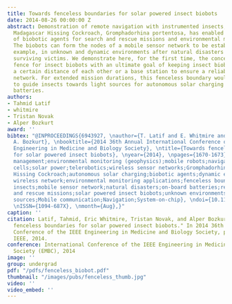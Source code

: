 ```yaml
---
title: Towards fenceless boundaries for solar powered insect biobots
date: 2014-08-26 00:00:00 Z
abstract: Demonstration of remote navigation with instrumented insects, such as the
  Madagascar Hissing Cockroach, Gromphadorhina portentosa, has enabled the concept
  of biobotic agents for search and rescue missions and environmental monitoring applications.
  The biobots can form the nodes of a mobile sensor network to be established, for
  example, in unknown and dynamic environments after natural disasters to pinpoint
  surviving victims. We demonstrate here, for the first time, the concept of an invisible
  fence for insect biobots with an ultimate goal of keeping insect biobots within
  a certain distance of each other or a base station to ensure a reliable wireless
  network. For extended mission durations, this fenceless boundary would also be used
  to guide insects towards light sources for autonomous solar charging of their on-board
  batteries.
authors:
- Tahmid Latif
- whitmire
- Tristan Novak
- Alper Bozkurt
award: ''
bibtex: "@INPROCEEDINGS{6943927, \nauthor={T. Latif and E. Whitmire and T. Novak and
  A. Bozkurt}, \nbooktitle={2014 36th Annual International Conference of the IEEE
  Engineering in Medicine and Biology Society}, \ntitle={Towards fenceless boundaries
  for solar powered insect biobots}, \nyear={2014}, \npages={1670-1673}, \nkeywords={disasters;emergency
  management;environmental monitoring (geophysics);mobile robots;navigation;secondary
  cells;solar power;telerobotics;wireless sensor networks;Gromphadorhina portentosa;Madagascar
  Hissing Cockroach;autonomous solar charging;biobotic agents;dynamic environments;eliable
  wireless network;environmental monitoring applications;fenceless boundaries;instrumented
  insects;mobile sensor network;natural disasters;on-board batteries;remote navigation;search
  and rescue missions;solar powered insect biobots;unknown environments;Batteries;Electrodes;Insects;Light
  sources;Mobile communication;Navigation;System-on-chip}, \ndoi={10.1109/EMBC.2014.6943927},
  \nISSN={1094-687X}, \nmonth={Aug},}"
caption: ''
citation: Latif, Tahmid, Eric Whitmire, Tristan Novak, and Alper Bozkurt. "Towards
  fenceless boundaries for solar powered insect biobots." In 2014 36th Annual International
  Conference of the IEEE Engineering in Medicine and Biology Society, pp. 1670-1673.
  IEEE, 2014.
conference: International Conference of the IEEE Engineering in Medicine and Biology
  Society (EMBC), 2014
image: ''
group: undergrad
pdf: "/pdfs/fenceless_biobot.pdf"
thumbnail: "/images/pubs/fenceless_thumb.jpg"
video: ''
video_embed: ''
---
```



